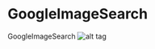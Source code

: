 GoogleImageSearch
=================

GoogleImageSearch
![alt tag](https://github.com/anupamam/GoogleImageSearch/blob/master/ImageSearch.gif)

